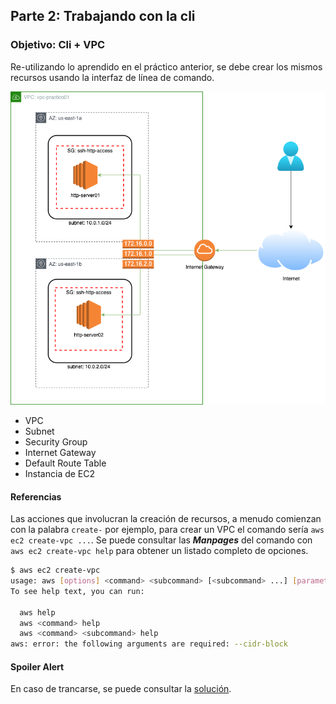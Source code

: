 ## Parte 2: Trabajando con la cli

### Objetivo: Cli + VPC

Re-utilizando lo aprendido en el práctico anterior, se debe crear los mismos recursos usando la interfaz de línea de comando.
    
<p align = "center">
<img src = "/Extras/Imagenes/labNetworking/vpc/arquitectura.png">
</p>

* VPC
* Subnet
* Security Group
* Internet Gateway
* Default Route Table
* Instancia de EC2

#### Referencias

Las acciones que involucran la creación de recursos, a menudo comienzan con la palabra `create-` por ejemplo, para crear un VPC el comando sería `aws ec2 create-vpc ...`. Se puede consultar las ***Manpages*** del comando con `aws ec2 create-vpc help` para obtener un listado completo de opciones.

```bash
$ aws ec2 create-vpc
usage: aws [options] <command> <subcommand> [<subcommand> ...] [parameters]
To see help text, you can run:

  aws help
  aws <command> help
  aws <command> <subcommand> help
aws: error: the following arguments are required: --cidr-block
```

#### Spoiler Alert

En caso de trancarse, se puede consultar la [solución](./soluciones/2-Solucion_VPC-Cli.md).